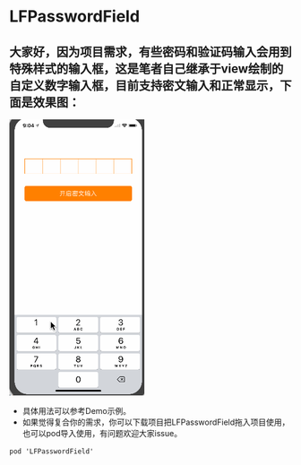 # LFPasswordField
## 大家好，因为项目需求，有些密码和验证码输入会用到特殊样式的输入框，这是笔者自己继承于view绘制的自定义数字输入框，目前支持密文输入和正常显示，下面是效果图：
 ![](https://github.com/Choice-Fei/LFPasswordField/raw/master/LFPasswordDemo/LFPasswordDemo/LFPasswordField.gif)
* 具体用法可以参考Demo示例。
* 如果觉得复合你的需求，你可以下载项目把LFPasswordField拖入项目使用，也可以pod导入使用，有问题欢迎大家issue。
```
pod 'LFPasswordField'
```
